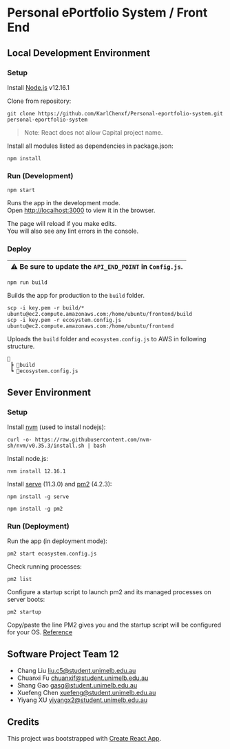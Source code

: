 # Personal ePortfolio System / Front End

## Local Development Environment

### Setup
Install [Node.js](https://nodejs.org/en/download/) v12.16.1

Clone from repository:
```
git clone https://github.com/KarlChenxf/Personal-eportfolio-system.git personal-eportfolio-system
```
>Note: React does not allow Capital project name.

Install all modules listed as dependencies in package.json:
```
npm install
```

### Run (Development)
```
npm start
```
Runs the app in the development mode.<br />
Open [http://localhost:3000](http://localhost:3000) to view it in the browser.

The page will reload if you make edits.<br />
You will also see any lint errors in the console.

### Deploy
| :warning: Be sure to update the `API_END_POINT` in `Config.js`.   |
|-------------------------------------------------------------------|

```
npm run build
```
Builds the app for production to the `build` folder.
```
scp -i key.pem -r build/* ubuntu@ec2.compute.amazonaws.com:/home/ubuntu/frontend/build
scp -i key.pem -r ecosystem.config.js ubuntu@ec2.compute.amazonaws.com:/home/ubuntu/frontend
```
Uploads the `build` folder and `ecosystem.config.js` to AWS in following structure.

```
📂
 ┣ 📂build
 ┗ 📜ecosystem.config.js
```

## Sever Environment

### Setup
Install [nvm](https://github.com/nvm-sh/nvm) (used to install nodejs):
```
curl -o- https://raw.githubusercontent.com/nvm-sh/nvm/v0.35.3/install.sh | bash
```
Install node.js:
```
nvm install 12.16.1
```
Install [serve](https://github.com/vercel/serve) (11.3.0) and [pm2](https://pm2.keymetrics.io/docs/usage/quick-start/) (4.2.3):
```
npm install -g serve
```
```
npm install -g pm2
```
### Run (Deployment)
Run the app (in deployment mode):
```
pm2 start ecosystem.config.js
```
Check running processes:
```
pm2 list
```
Configure a startup script to launch pm2 and its managed processes on server boots:
```
pm2 startup
```
Copy/paste the line PM2 gives you and the startup script will be configured for your OS. [Reference][1]

[1]:https://pm2.keymetrics.io/docs/usage/startup/

## Software Project Team 12

+ Chang Liu     liu.c5@student.unimelb.edu.au
+ Chuanxi Fu	chuanxif@student.unimelb.edu.au	
+ Shang Gao	    gasg@student.unimelb.edu.au	
+ Xuefeng Chen	xuefeng@student.unimelb.edu.au	
+ Yiyang XU	    yiyangx2@student.unimelb.edu.au

## Credits

This project was bootstrapped with [Create React App](https://github.com/facebook/create-react-app).

